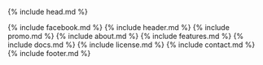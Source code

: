 <!DOCTYPE html>
<!--[if IE 8]> <html lang="en" class="ie8"> <![endif]-->  
<!--[if IE 9]> <html lang="en" class="ie9"> <![endif]-->  
<!--[if !IE]><!--> <html lang="en"> <!--<![endif]-->  
{% include head.md %}
<body data-spy="scroll">
{% include facebook.md %}
{% include header.md %}
{% include promo.md %}
{% include about.md %}
{% include features.md %}
{% include docs.md %}
{% include license.md %}
{% include contact.md %}
{% include footer.md %}
</body>
</html> 

